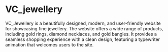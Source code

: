 # VC_jewellery
VC_Jewellery is a beautifully designed, modern, and user-friendly website for showcasing fine jewellery. The website offers a wide range of products, including gold rings, diamond necklaces, and gold bangles. It provides a seamless shopping experience with a clean design, featuring a typewriter animation that welcomes users to the site.
